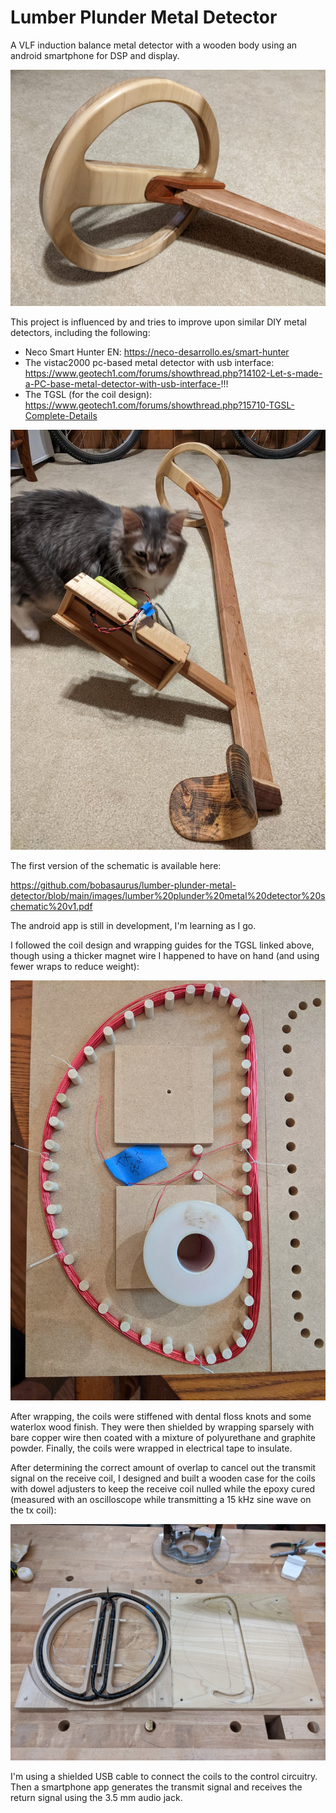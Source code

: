 # Lumber Plunder Metal Detector

A VLF induction balance metal detector with a wooden body using an android smartphone for DSP and display.  

![wooden coil](https://github.com/bobasaurus/lumber-plunder-metal-detector/blob/main/images/detector%20coil.jpg?raw=true)

This project is influenced by and tries to improve upon similar DIY metal detectors, including the following:
* Neco Smart Hunter EN:  https://neco-desarrollo.es/smart-hunter
* The vistac2000 pc-based metal detector with usb interface: https://www.geotech1.com/forums/showthread.php?14102-Let-s-made-a-PC-base-metal-detector-with-usb-interface-!!!
* The TGSL (for the coil design): https://www.geotech1.com/forums/showthread.php?15710-TGSL-Complete-Details

![detector cat](https://github.com/bobasaurus/lumber-plunder-metal-detector/blob/main/images/D82muwP.jpg?raw=true)

The first version of the schematic is available here:

https://github.com/bobasaurus/lumber-plunder-metal-detector/blob/main/images/lumber%20plunder%20metal%20detector%20schematic%20v1.pdf

The android app is still in development, I'm learning as I go.  

I followed the coil design and wrapping guides for the TGSL linked above, though using a thicker magnet wire I happened to have on hand (and using fewer wraps to reduce weight):

![wrapping jig](https://github.com/bobasaurus/lumber-plunder-metal-detector/blob/main/images/coil%20winding.jpg)

After wrapping, the coils were stiffened with dental floss knots and some waterlox wood finish.  They were then shielded by wrapping sparsely with bare copper wire then coated with a mixture of polyurethane and graphite powder.  Finally, the coils were wrapped in electrical tape to insulate.  

After determining the correct amount of overlap to cancel out the transmit signal on the receive coil, I designed and built a wooden case for the coils with dowel adjusters to keep the receive coil nulled while the epoxy cured (measured with an oscilloscope while transmitting a 15 kHz sine wave on the tx coil):

![coil case](https://github.com/bobasaurus/lumber-plunder-metal-detector/blob/main/images/coil%20case.jpg)

I'm using a shielded USB cable to connect the coils to the control circuitry.  Then a smartphone app generates the transmit signal and receives the return signal using the 3.5 mm audio jack.  
